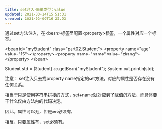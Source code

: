 ```yaml
---
title: set注入-简单类型：value
updated: 2021-03-14T15:51:31
created: 2021-03-06T16:25:53
---
```


通过set方法注入，在\<bean\>标签里配置\<property\>标签，一个属性对应一个标签。

\<bean id="myStudent" class="part02.Student"\>
\<property name="age" value="15"\>\</property\>
\<property name="name" value="zhang"\>\</property\>
\</bean\>

Student std = (Student) ac.getBean("myStudent");
System.out.println(std);

注意：
set注入只去找property name指定的set方法，对应的属性是否存在没有任何关系。

相当于只是使用字符串拼接的方式，set+name就对应到了赋值的方法，而具体要干什么仅由方法内的代码决定。

因此，属性可以无，但是set必须有。

相反，只要属性有，set必须有。
